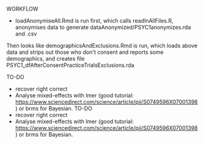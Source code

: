 WORKFLOW

* loadAnonymiseAll.Rmd is run first, which calls readInAllFiles.R, anonymises data to generate dataAnonymized/PSYC1anonymizes.rda and .csv

Then looks like demographicsAndExclusions.Rmd is run, which loads above data and strips out those who don't consent and reports some demographics, and creates file PSYC1_dfAfterConsentPracticeTrialsExclusions.rda

TO-DO
* recover right correct
* Analyse mixed-effects with lmer (good tutorial: https://www.sciencedirect.com/science/article/pii/S0749596X07001398) or brms for Bayesian.
TO-DO
* recover right correct
* Analyse mixed-effects with lmer (good tutorial: https://www.sciencedirect.com/science/article/pii/S0749596X07001398) or brms for Bayesian.
